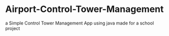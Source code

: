 # Airport-Control-Tower-Management

a Simple Control Tower Management App using java made for a school project 
